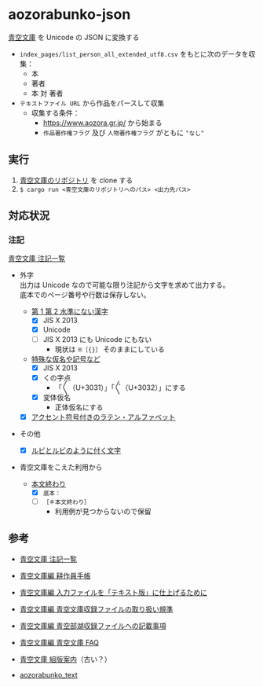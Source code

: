 # aozorabunko-json

[青空文庫](https://www.aozora.gr.jp/) を Unicode の JSON に変換する

- `index_pages/list_person_all_extended_utf8.csv` をもとに次のデータを収集：
  - 本
  - 著者
  - 本 対 著者
- `テキストファイル URL` から作品をパースして収集
  - 収集する条件：
    - https://www.aozora.gr.jp/ から始まる
    - `作品著作権フラグ` 及び `人物著作権フラグ` がともに `"なし"`

## 実行

1. [青空文庫のリポジトリ](https://github.com/aozorabunko/aozorabunko) を clone する
2. `$ cargo run <青空文庫のリポジトリへのパス> <出力先パス>`

## 対応状況

### 注記

[青空文庫 注記一覧](https://www.aozora.gr.jp/annotation/)

- 外字  
  出力は Unicode なので可能な限り注記から文字を求めて出力する。  
  底本でのページ番号や行数は保存しない。  

  - [第 1 第 2 水準にない漢字](https://www.aozora.gr.jp/annotation/external_character.html#0208gaiji_chuki)
    - [x] JIS X 2013
    - [x] Unicode
    - [ ] JIS X 2013 にも Unicode にもない
      - 現状は `※［{}］` そのままにしている

  - [特殊な仮名や記号など](https://www.aozora.gr.jp/annotation/external_character.html#tokushu)
    - [x] JIS X 2013
    - [x] くの字点
      - 「〱（U+3031）」「〲（U+3032）」にする
    - [x] 変体仮名
      - 正体仮名にする

  - [x] [アクセント符号付きのラテン・アルファベット](https://www.aozora.gr.jp/annotation/external_character.html#accent)

- その他

  - [x] [ルビとルビのように付く文字](https://www.aozora.gr.jp/annotation/etc.html#ruby)

- 青空文庫をこえた利用から

  - [本文終わり](https://www.aozora.gr.jp/annotation/extra.html#end_annotation)
    - [x] `底本：`
    - [ ] `［＃本文終わり］`
      - 利用例が見つからないので保留

## 参考

- [青空文庫 注記一覧](https://www.aozora.gr.jp/annotation/)
- [青空文庫編 耕作員手帳](https://www.aozora.gr.jp/guide/techo.html)
- [青空文庫編 入力ファイルを「テキスト版」に仕上げるために](https://www.aozora.gr.jp/KOSAKU/textfile_checklist/index.html)
- [青空文庫編 青空文庫収録ファイルの取り扱い規準](https://www.aozora.gr.jp/guide/kijyunn.html)
- [青空文庫編 青空部湖収録ファイルへの記載事項](https://www.aozora.gr.jp/guide/kisai.html)
- [青空文庫編 青空文庫 FAQ](https://www.aozora.gr.jp/guide/aozora_bunko_faq.html)

- [青空文庫 組版案内](http://kumihan.aozora.gr.jp/)（古い？）

- [aozorabunko_text](https://github.com/aozorahack/aozorabunko_text)
